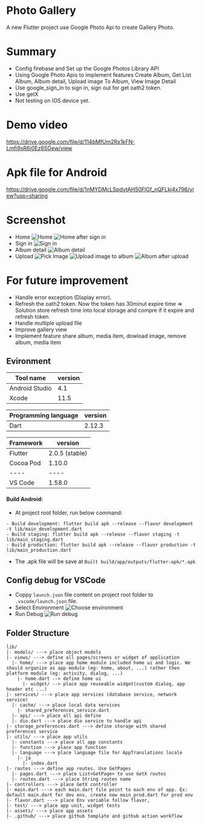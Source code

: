 # Photo Gallery

A new Flutter project use Google Photo Api to create Gallery Photo.

# Summary
- Config firebase and Set up the Google Photos Library API
- Using Google Photo Apis to implement features Create Album, Get List Album, Album detail, Upload image To Album, View Image Detail 
- Use google_sign_in to sign in, sign out for get oath2 token.
- Use getX
- Not testing on IOS device yet.

# Demo video
https://drive.google.com/file/d/114bMfUm2Rx1kFN-Lmfi9sR6i0Ez6SGew/view

# Apk file for Android
https://drive.google.com/file/d/1nMYDMcLSpdytAH50FlGf_nQFLkj4x796/view?usp=sharing
# Screenshot
- Home
![Home](/assets/images/documents/home.png?raw=true "Home")
![Home after sign in](/assets/images/documents/home_after_sign_in.png?raw=true "Home after sign in")
- Sign in
![Sign in](/assets/images/documents/sign_in.png?raw=true "Sign in")
- Album detail
![Album detail](/assets/images/documents/album_detail.png?raw=true "Album detail")
- Upload
![Pick Image](/assets/images/documents/pick_image.png?raw=true "Pick Image")
![Upload image to album](/assets/images/documents/upload_image_to_album.png?raw=true "Upload image to album")
![Album after upload](/assets/images/documents/album_after_upload.png?raw=true "Album after upload")
# For future improvement
- Handle error exception (Display error).
- Refresh the oath2 token. Now the token has 30minut expire time => Solution store refresh time into local storage and compre if it expire and refresh token.
- Handle multiple upload file
- Improve gallery view
- Implement feature share album, media item, dowload image, remove album, media item

## Evironment
| Tool name | version |
----|----
| Android Studio | 4.1 |
| Xcode | 11.5 |

| Programming language | version
----|----
| Dart | 2.12.3 |

| Framework | version |
----|----
| Flutter | 2.0.5 (stable) |
| Cocoa Pod | 1.10.0 |
----|----
| VS Code | 1.58.0

#### Build Android:
- At project root folder, run below command:
```
- Build development: flutter build apk --release --flavor development -t lib/main_development.dart
- Build staging: flutter build apk --release --flavor staging -t lib/main_staging.dart
- Build production: flutter build apk --release --flavor production -t lib/main_production.dart
```
- The .apk file will be save at `Built build/app/outputs/flutter-apk/*.apk`

## Config debug for VSCode
- Coppy `launch.json` file content on project root folder to `.vscode/launch.json` file.
- Select Environment
![Choose environment](/assets/images/documents/choose_environment.png?raw=true "Choose environment")
- Run Debug
![Run debug](/assets/images/documents/run_debug.png?raw=true "Run debug")


## Folder Structure
```
lib/
|- models/ ---> place object models
|- views/ ---> define all pages/screens or widget of application
  |- home/ ---> place app home module included home ui and logic. We should organize as app module (eg: home, about, ...) rather then platform module (eg: activity, dialog, ...)
    |- home.dart --> define home ui
      |- widget/ --> place app reuseable widget(custom dialog, app header etc ...)
|- services/ ---> place app services (database service, network service)
  |- cache/ ---> place local data services
    |- shared_preferences_service.dart
  |- api/ ---> place all api define
  |- dio.dart ---> place dio service to handle api
|- storage_preferences.dart ---> define storage with shared preferences service
|- utils/ ---> place app utils
  |- constants ---> place all app constants
  |- function ---> place app function
  |- language ---> place language file for AppTranslations locale
    |- ja
      |- index.dart
|- routes ---> define app routes. Use GetPages
  |- pages.dart ---> place List<GetPage> to use GetX routes
  |- routes.dart ---> place String routes name
|- controllers ---> place GetX controller
|- main.dart ---> each main.dart file point to each env of app. Ex: default main.dart for dev env, create new main_prod.dart for prod env
|- flavor.dart ---> place Env variable follow flavor,
|- test/ ---> place app unit, widget tests
|- assets/ ---> place app assets
|- .github/ ---> place github template and github action workflow
```
